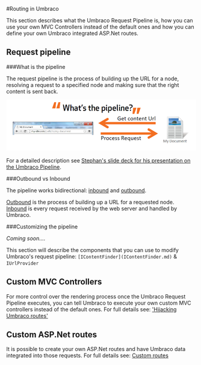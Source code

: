 #Routing in Umbraco

This section describes what the Umbraco Request Pipeline is, how you can use your own MVC Controllers instead of the default ones and how you can define your own Umbraco integrated ASP.Net routes.

## Request pipeline

###What is the pipeline

The request pipeline is the process of building up the URL for a node, resolving a request to a specified node and making sure that the right content is sent back.

![what is the pipeline](images/what-is-the-pipeline.png)

For a detailed description see [Stephan's slide deck for his presentation on the Umbraco Pipeline](document/TheUmbraco6RequestPipeline.pdf).

###Outbound vs Inbound

The pipeline works bidirectional: [inbound](inbound-pipeline.md) and [outbound](outbound-pipeline.md).

[Outbound](outbound-pipeline.md) is the process of building up a URL for a requested node.  [Inbound](inbound-pipeline.md) is every request received by the web server and handled by Umbraco.

###Customizing the pipeline

*Coming soon....*

This section will describe the components that you can use to modify Umbraco's request pipeline: `[IContentFinder](IContentFinder.md)` & `IUrlProvider`

## Custom MVC Controllers

For more control over the rendering process once the Umbraco Request Pipeline executes, you can tell Umbraco to execute your own custom MVC controllers instead of the default ones. For full details see: ['Hijacking Umbraco routes'](../Templating/Mvc/custom-controllers.md)

## Custom ASP.Net routes

It is possible to create your own ASP.Net routes and have Umbraco data integrated into those requests. For full details see: [Custom routes](../Templating/Mvc/custom-routes.md)
